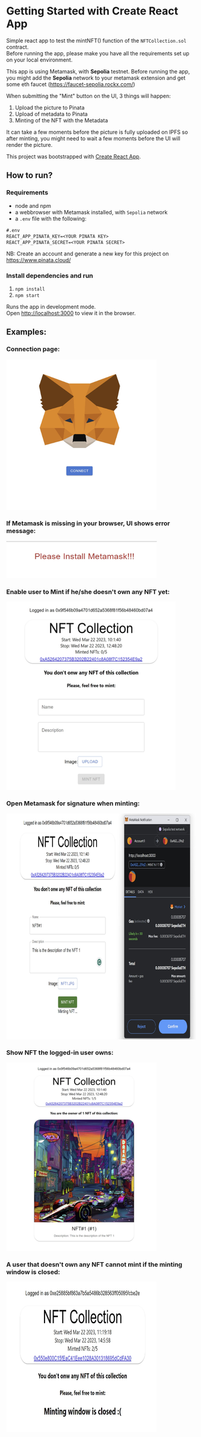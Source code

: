 # Getting Started with Create React App

Simple react app to test the mintNFT() function of the `NFTCollection.sol` contract.  
Before running the app, please make you have all the requirements set up on your local environment.  

This app is using Metamask, with **Sepolia** testnet.  Before running the app, you might add the **Sepolia** network to your metamask extension and get some eth faucet (https://faucet-sepolia.rockx.com/)  

When submitting the "Mint" button on the UI, 3 things will happen:
1. Upload the picture to Pinata
2. Upload of metadata to Pinata
3. Minting of the NFT with the Metadata

It can take a few moments before the picture is fully uploaded on IPFS so after minting, you might need to wait a few moments before the UI will render the picture.

This project was bootstrapped with [Create React App](https://github.com/facebook/create-react-app).

## How to run?
### Requirements
* node and npm
* a webbrowser with Metamask installed, with `Sepolia` network
* a `.env` file with the following: 
```
#.env
REACT_APP_PINATA_KEY=<YOUR PINATA KEY>
REACT_APP_PINATA_SECRET=<YOUR PINATA SECRET>
```

NB: Create an account and generate a new key for this project on https://www.pinata.cloud/

### Install dependencies and run
1. `npm install`
2. `npm start`

Runs the app in development mode.\
Open [http://localhost:3000](http://localhost:3000) to view it in the browser.

## Examples:
### Connection page: 
<img src="./public/tests/login.jpg" width="400" height="400">  

### If Metamask is missing in your browser, UI shows error message: 
<img src="./public/tests/MissingMetamask.jpg" width="400" height="100">

### Enable user to Mint if he/she doesn't own any NFT yet:  
<img src="./public/tests/MintPage.jpg" width="450" height="500">

### Open Metamask for signature when minting:  
<img src="./public/tests/MintConfirmation.jpg" width="800" height="600">

### Show NFT the logged-in user owns:  
<img src="./public/tests/ResultOfMinting.jpg" width="400" height="500">

### A user that doesn't own any NFT cannot mint if the minting window is closed:
<img src="./public/tests/mintClose.jpg" width="400" height="400">



